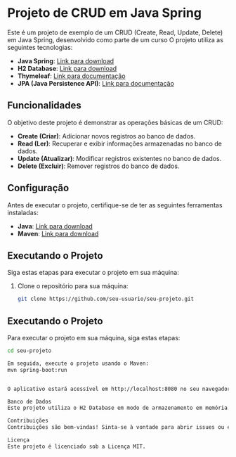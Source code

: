 # Projeto de CRUD em Java Spring

Este é um projeto de exemplo de um CRUD (Create, Read, Update, Delete) em Java Spring, desenvolvido como parte de um curso  O projeto utiliza as seguintes tecnologias:

- **Java Spring**: [Link para download](https://spring.io/projects/spring-framework)
- **H2 Database**: [Link para download](https://www.h2database.com/html/main.html)
- **Thymeleaf**: [Link para documentação](https://www.thymeleaf.org/documentation.html)
- **JPA (Java Persistence API)**: [Link para documentação](https://docs.oracle.com/javaee/7/api/javax/persistence/package-summary.html)

## Funcionalidades

O objetivo deste projeto é demonstrar as operações básicas de um CRUD:

- **Create (Criar)**: Adicionar novos registros ao banco de dados.
- **Read (Ler)**: Recuperar e exibir informações armazenadas no banco de dados.
- **Update (Atualizar)**: Modificar registros existentes no banco de dados.
- **Delete (Excluir)**: Remover registros do banco de dados.

## Configuração

Antes de executar o projeto, certifique-se de ter as seguintes ferramentas instaladas:

- **Java**: [Link para download](https://www.oracle.com/java/technologies/javase-downloads.html)
- **Maven**: [Link para download](https://maven.apache.org/download.cgi)

## Executando o Projeto

Siga estas etapas para executar o projeto em sua máquina:

1. Clone o repositório para sua máquina:

   ```bash
   git clone https://github.com/seu-usuario/seu-projeto.git

## Executando o Projeto

Para executar o projeto em sua máquina, siga estas etapas:

```bash
cd seu-projeto

Em seguida, execute o projeto usando o Maven:
mvn spring-boot:run


O aplicativo estará acessível em http://localhost:8080 no seu navegador.

Banco de Dados
Este projeto utiliza o H2 Database em modo de armazenamento em memória. Isso significa que os dados serão perdidos quando o aplicativo for encerrado. Você pode acessar o console de administração do H2 Database em http://localhost:8080/h2-console (as credenciais podem ser configuradas no arquivo application.properties).

Contribuições
Contribuições são bem-vindas! Sinta-se à vontade para abrir issues ou enviar pull requests para melhorar este projeto.

Licença
Este projeto é licenciado sob a Licença MIT.
